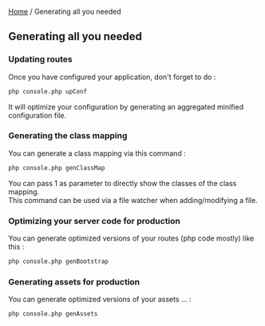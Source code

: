 [Home](../README.md) / Generating all you needed

## Generating all you needed

### Updating routes
Once you have configured your application, don't forget to do :
```bash
php console.php upConf
```

It will optimize your configuration by generating an aggregated minified configuration file.

### Generating the class mapping

You can generate a class mapping via this command :

```bash
php console.php genClassMap
```

You can pass 1 as parameter to directly show the classes of the class mapping. <br>
This command can be used via a file watcher when adding/modifying a file.

### Optimizing your server code for production

You can generate optimized versions of your routes (php code mostly) like this :

```bash
php console.php genBootstrap
```

### Generating assets for production

You can generate optimized versions of your assets ... :

```bash
php console.php genAssets
```

